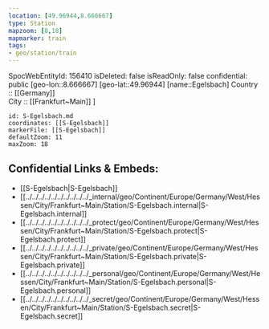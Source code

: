 ```yaml
---
location: [49.96944,8.666667] 
type: Station 
mapzoom: [8,18] 
mapmarker: train 
tags:
- geo/station/train
---
```

SpocWebEntityId: 156410
isDeleted: false
isReadOnly: false
confidential: public
[geo-lon::8.666667] 
[geo-lat::49.96944] 
[name::Egelsbach] 
Country :: [[Germany]]  
City :: [[Frankfurt~Main]] ] 


```leaflet
id: S-Egelsbach.md
coordinates: [[S-Egelsbach]] 
markerFile: [[S-Egelsbach]] 
defaultZoom: 11 
maxZoom: 18
```


## Confidential Links & Embeds: 
- [[S-Egelsbach|S-Egelsbach]] 
- [[../../../../../../../../../../_internal/geo/Continent/Europe/Germany/West/Hessen/City/Frankfurt~Main/Station/S-Egelsbach.internal|S-Egelsbach.internal]] 
- [[../../../../../../../../../../_protect/geo/Continent/Europe/Germany/West/Hessen/City/Frankfurt~Main/Station/S-Egelsbach.protect|S-Egelsbach.protect]] 
- [[../../../../../../../../../../_private/geo/Continent/Europe/Germany/West/Hessen/City/Frankfurt~Main/Station/S-Egelsbach.private|S-Egelsbach.private]] 
- [[../../../../../../../../../../_personal/geo/Continent/Europe/Germany/West/Hessen/City/Frankfurt~Main/Station/S-Egelsbach.personal|S-Egelsbach.personal]] 
- [[../../../../../../../../../../_secret/geo/Continent/Europe/Germany/West/Hessen/City/Frankfurt~Main/Station/S-Egelsbach.secret|S-Egelsbach.secret]] 
